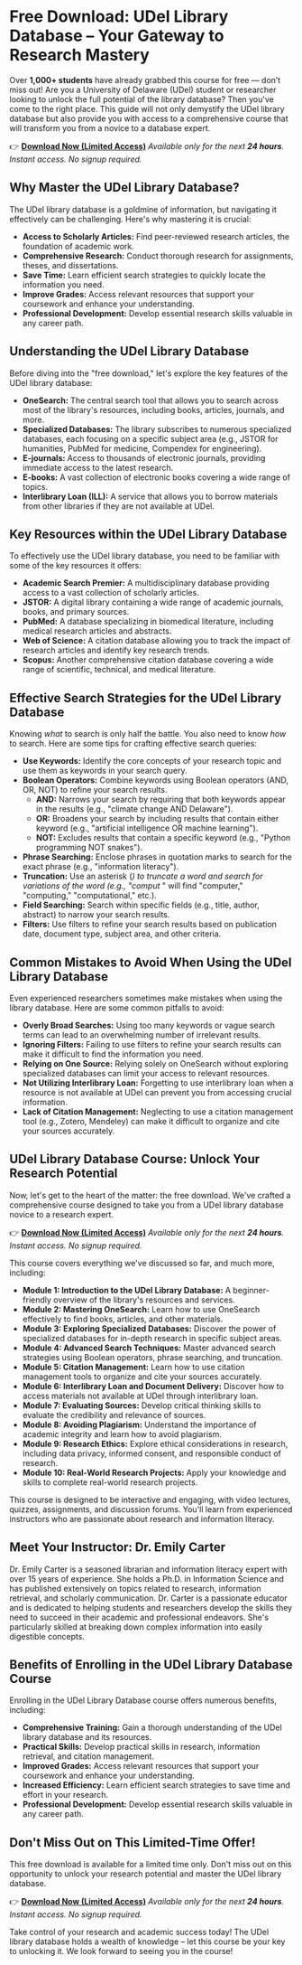 # Free Download: UDel Library Database – Your Gateway to Research Mastery

Over **1,000+ students** have already grabbed this course for free — don’t miss out! Are you a University of Delaware (UDel) student or researcher looking to unlock the full potential of the library database? Then you've come to the right place. This guide will not only demystify the UDel library database but also provide you with access to a comprehensive course that will transform you from a novice to a database expert.

👉 **[Download Now (Limited Access)](https://udemywork.com/udel-library-database)**
_Available only for the next **24 hours**. Instant access. No signup required._

## Why Master the UDel Library Database?

The UDel library database is a goldmine of information, but navigating it effectively can be challenging. Here's why mastering it is crucial:

*   **Access to Scholarly Articles:** Find peer-reviewed research articles, the foundation of academic work.
*   **Comprehensive Research:** Conduct thorough research for assignments, theses, and dissertations.
*   **Save Time:** Learn efficient search strategies to quickly locate the information you need.
*   **Improve Grades:** Access relevant resources that support your coursework and enhance your understanding.
*   **Professional Development:** Develop essential research skills valuable in any career path.

## Understanding the UDel Library Database

Before diving into the "free download," let's explore the key features of the UDel library database:

*   **OneSearch:** The central search tool that allows you to search across most of the library's resources, including books, articles, journals, and more.
*   **Specialized Databases:** The library subscribes to numerous specialized databases, each focusing on a specific subject area (e.g., JSTOR for humanities, PubMed for medicine, Compendex for engineering).
*   **E-journals:** Access to thousands of electronic journals, providing immediate access to the latest research.
*   **E-books:** A vast collection of electronic books covering a wide range of topics.
*   **Interlibrary Loan (ILL):** A service that allows you to borrow materials from other libraries if they are not available at UDel.

## Key Resources within the UDel Library Database

To effectively use the UDel library database, you need to be familiar with some of the key resources it offers:

*   **Academic Search Premier:** A multidisciplinary database providing access to a vast collection of scholarly articles.
*   **JSTOR:** A digital library containing a wide range of academic journals, books, and primary sources.
*   **PubMed:** A database specializing in biomedical literature, including medical research articles and abstracts.
*   **Web of Science:** A citation database allowing you to track the impact of research articles and identify key research trends.
*   **Scopus:** Another comprehensive citation database covering a wide range of scientific, technical, and medical literature.

## Effective Search Strategies for the UDel Library Database

Knowing *what* to search is only half the battle. You also need to know *how* to search. Here are some tips for crafting effective search queries:

*   **Use Keywords:** Identify the core concepts of your research topic and use them as keywords in your search query.
*   **Boolean Operators:** Combine keywords using Boolean operators (AND, OR, NOT) to refine your search results.
    *   **AND:** Narrows your search by requiring that both keywords appear in the results (e.g., "climate change AND Delaware").
    *   **OR:** Broadens your search by including results that contain either keyword (e.g., "artificial intelligence OR machine learning").
    *   **NOT:** Excludes results that contain a specific keyword (e.g., "Python programming NOT snakes").
*   **Phrase Searching:** Enclose phrases in quotation marks to search for the exact phrase (e.g., "information literacy").
*   **Truncation:** Use an asterisk (*) to truncate a word and search for variations of the word (e.g., "comput* " will find "computer," "computing," "computational," etc.).
*   **Field Searching:** Search within specific fields (e.g., title, author, abstract) to narrow your search results.
*   **Filters:** Use filters to refine your search results based on publication date, document type, subject area, and other criteria.

## Common Mistakes to Avoid When Using the UDel Library Database

Even experienced researchers sometimes make mistakes when using the library database. Here are some common pitfalls to avoid:

*   **Overly Broad Searches:** Using too many keywords or vague search terms can lead to an overwhelming number of irrelevant results.
*   **Ignoring Filters:** Failing to use filters to refine your search results can make it difficult to find the information you need.
*   **Relying on One Source:** Relying solely on OneSearch without exploring specialized databases can limit your access to relevant resources.
*   **Not Utilizing Interlibrary Loan:** Forgetting to use interlibrary loan when a resource is not available at UDel can prevent you from accessing crucial information.
*   **Lack of Citation Management:** Neglecting to use a citation management tool (e.g., Zotero, Mendeley) can make it difficult to organize and cite your sources accurately.

## UDel Library Database Course: Unlock Your Research Potential

Now, let's get to the heart of the matter: the free download. We've crafted a comprehensive course designed to take you from a UDel library database novice to a research expert.

👉 **[Download Now (Limited Access)](https://udemywork.com/udel-library-database)**
_Available only for the next **24 hours**. Instant access. No signup required._

This course covers everything we've discussed so far, and much more, including:

*   **Module 1: Introduction to the UDel Library Database:** A beginner-friendly overview of the library's resources and services.
*   **Module 2: Mastering OneSearch:** Learn how to use OneSearch effectively to find books, articles, and other materials.
*   **Module 3: Exploring Specialized Databases:** Discover the power of specialized databases for in-depth research in specific subject areas.
*   **Module 4: Advanced Search Techniques:** Master advanced search strategies using Boolean operators, phrase searching, and truncation.
*   **Module 5: Citation Management:** Learn how to use citation management tools to organize and cite your sources accurately.
*   **Module 6: Interlibrary Loan and Document Delivery:** Discover how to access materials not available at UDel through interlibrary loan.
*   **Module 7: Evaluating Sources:** Develop critical thinking skills to evaluate the credibility and relevance of sources.
*   **Module 8: Avoiding Plagiarism:** Understand the importance of academic integrity and learn how to avoid plagiarism.
*   **Module 9: Research Ethics:** Explore ethical considerations in research, including data privacy, informed consent, and responsible conduct of research.
*   **Module 10: Real-World Research Projects:** Apply your knowledge and skills to complete real-world research projects.

This course is designed to be interactive and engaging, with video lectures, quizzes, assignments, and discussion forums. You'll learn from experienced instructors who are passionate about research and information literacy.

## Meet Your Instructor: Dr. Emily Carter

Dr. Emily Carter is a seasoned librarian and information literacy expert with over 15 years of experience. She holds a Ph.D. in Information Science and has published extensively on topics related to research, information retrieval, and scholarly communication. Dr. Carter is a passionate educator and is dedicated to helping students and researchers develop the skills they need to succeed in their academic and professional endeavors. She's particularly skilled at breaking down complex information into easily digestible concepts.

## Benefits of Enrolling in the UDel Library Database Course

Enrolling in the UDel Library Database course offers numerous benefits, including:

*   **Comprehensive Training:** Gain a thorough understanding of the UDel library database and its resources.
*   **Practical Skills:** Develop practical skills in research, information retrieval, and citation management.
*   **Improved Grades:** Access relevant resources that support your coursework and enhance your understanding.
*   **Increased Efficiency:** Learn efficient search strategies to save time and effort in your research.
*   **Professional Development:** Develop essential research skills valuable in any career path.

## Don't Miss Out on This Limited-Time Offer!

This free download is available for a limited time only. Don't miss out on this opportunity to unlock your research potential and master the UDel library database.

👉 **[Download Now (Limited Access)](https://udemywork.com/udel-library-database)**
_Available only for the next **24 hours**. Instant access. No signup required._

Take control of your research and academic success today! The UDel library database holds a wealth of knowledge – let this course be your key to unlocking it. We look forward to seeing you in the course!
